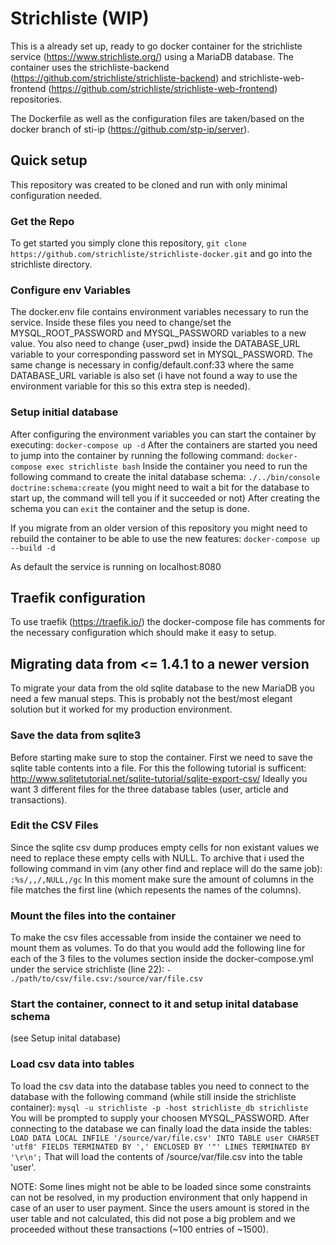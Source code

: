 # Strichliste (WIP)

This is a already set up, ready to go docker container for the strichliste service (https://www.strichliste.org/) using a MariaDB database.
The container uses the strichliste-backend (https://github.com/strichliste/strichliste-backend) and strichliste-web-frontend (https://github.com/strichliste/strichliste-web-frontend) repositories.

The Dockerfile as well as the configuration files are taken/based on the docker branch of sti-ip (https://github.com/stp-ip/server).

## Quick setup

This repository was created to be cloned and run with only minimal configuration needed.

### Get the Repo
To get started you simply clone this repository,
```git clone https://github.com/strichliste/strichliste-docker.git```
and go into the strichliste directory.

### Configure env Variables
The docker.env file contains environment variables necessary to run the service. Inside these files you need to change/set the MYSQL_ROOT_PASSWORD and MYSQL_PASSWORD variables to a new value.
You also need to change {user_pwd} inside the DATABASE_URL variable to your corresponding password set in MYSQL_PASSWORD.
The same change is necessary in config/default.conf:33 where the same DATABASE_URL variable is also set (i have not found a way to use the environment variable for this so this extra step is needed).

### Setup initial database
After configuring the environment variables you can start the container by executing:
```docker-compose up -d```
After the containers are started you need to jump into the container by running the following command:
```docker-compose exec strichliste bash```
Inside the container you need to run the following command to create the inital database schema:
```./../bin/console doctrine:schema:create```
(you might need to wait a bit for the database to start up, the command will tell you if it succeeded or not)
After creating the schema you can ```exit``` the container and the setup is done.

If you migrate from an older version of this repository you might need to rebuild the container to be able to use the new features:
```docker-compose up --build -d```

As default the service is running on localhost:8080

## Traefik configuration
To use traefik (https://traefik.io/) the docker-compose file has comments for the necessary configuration which should make it easy to setup.

## Migrating data from <= 1.4.1 to a newer version
To migrate your data from the old sqlite database to the new MariaDB you need a few manual steps. This is probably not the best/most elegant solution but it worked for my production environment.

### Save the data from sqlite3
Before starting make sure to stop the container.
First we need to save the sqlite table contents into a file. For this the following tutorial is sufficent: http://www.sqlitetutorial.net/sqlite-tutorial/sqlite-export-csv/
Ideally you want 3 different files for the three database tables (user, article and transactions).

### Edit the CSV Files
Since the sqlite csv dump produces empty cells for non existant values we need to replace these empty cells with NULL. To archive that i used the following command in vim (any other find and replace will do the same job):
```:%s/,,/,NULL,/gc```
In this moment make sure the amount of columns in the file matches the first line (which repesents the names of the columns).

### Mount the files into the container
To make the csv files accessable from inside the container we need to mount them as volumes.
To do that you would add the following line for each of the 3 files to the volumes section inside the docker-compose.yml under the service strichliste (line 22):
```- ./path/to/csv/file.csv:/source/var/file.csv```

### Start the container, connect to it and setup inital database schema
(see Setup inital database)

### Load csv data into tables
To load the csv data into the database tables you need to connect to the database with the following command (while still inside the strichliste container):
```mysql -u strichliste -p -host strichliste_db strichliste```
You will be prompted to supply your choosen MYSQL_PASSWORD.
After connecting to the database we can finally load the data inside the tables:
```LOAD DATA LOCAL INFILE '/source/var/file.csv' INTO TABLE user CHARSET 'utf8' FIELDS TERMINATED BY ',' ENCLOSED BY '"' LINES TERMINATED BY '\r\n';```
That will load the contents of /source/var/file.csv into the table 'user'.

NOTE: Some lines might not be able to be loaded since some constraints can not be resolved, in my production environment that only happend in case of an user to user payment. Since the users amount is stored in the user table and not calculated, this did not pose a big problem and we proceeded without these transactions (~100 entries of ~1500).
